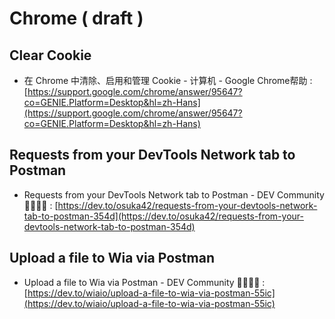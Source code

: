 # Chrome \( draft \)

## Clear Cookie

* 在 Chrome 中清除、启用和管理 Cookie - 计算机 - Google Chrome帮助 : [https://support.google.com/chrome/answer/95647?co=GENIE.Platform=Desktop&hl=zh-Hans](https://support.google.com/chrome/answer/95647?co=GENIE.Platform=Desktop&hl=zh-Hans)

## Requests from your DevTools Network tab to Postman

* Requests from your DevTools Network tab to Postman - DEV Community 👩‍💻👨‍💻 : [https://dev.to/osuka42/requests-from-your-devtools-network-tab-to-postman-354d](https://dev.to/osuka42/requests-from-your-devtools-network-tab-to-postman-354d)

## Upload a file to Wia via Postman

* Upload a file to Wia via Postman - DEV Community 👩‍💻👨‍💻 : [https://dev.to/wiaio/upload-a-file-to-wia-via-postman-55ic](https://dev.to/wiaio/upload-a-file-to-wia-via-postman-55ic)

